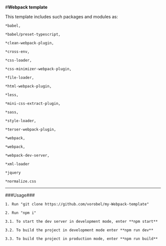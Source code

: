 #**Webpack template**

This template includes such packages and modules as:    

    *babel,
    
    *babel/preset-typescript,
    
    *clean-webpack-plugin,
    
    *cross-env,
    
    *css-loader,
    
    *css-minimizer-webpack-plugin,
    
    *file-loader,
    
    *html-webpack-plugin,
    
    *less,
    
    *mini-css-extract-plugin,
    
    *sass,
    
    *style-loader,
    
    *terser-webpack-plugin,
    
    *webpack,
    
    *webpack,
    
    *webpack-dev-server,
    
    *xml-loader
    
    *jquery
    
    *normalize.css
    

***

###Usage###


    1. Run "git clone https://github.com/vorobel/my-Webpack-template"
    
    2. Run "npm i"
    
    3.1. To start the dev server in development mode, enter **npm start**
    
    3.2. To build the project in development mode enter **npm run dev**
    
    3.3. To build the project in production mode, enter **npm run build**
